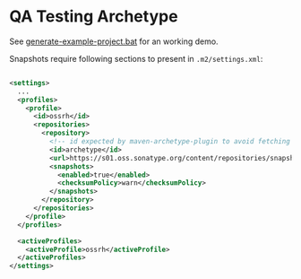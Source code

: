 # QA Testing Archetype

See [generate-example-project.bat](generate-example-project.bat) for an working
demo.

Snapshots require following sections to present in `.m2/settings.xml`:

```xml

<settings>
  ...
  <profiles>
    <profile>
      <id>ossrh</id>
      <repositories>
        <repository>
          <!-- id expected by maven-archetype-plugin to avoid fetching from everywhere -->
          <id>archetype</id>
          <url>https://s01.oss.sonatype.org/content/repositories/snapshots</url>
          <snapshots>
            <enabled>true</enabled>
            <checksumPolicy>warn</checksumPolicy>
          </snapshots>
        </repository>
      </repositories>
    </profile>
  </profiles>

  <activeProfiles>
    <activeProfile>ossrh</activeProfile>
  </activeProfiles>
</settings>
```
